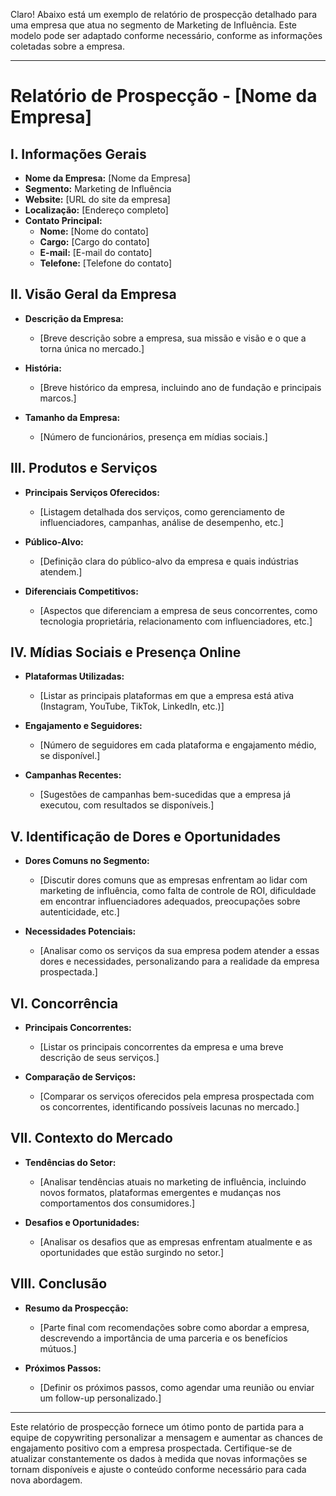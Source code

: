 Claro! Abaixo está um exemplo de relatório de prospecção detalhado para uma empresa que atua no segmento de Marketing de Influência. Este modelo pode ser adaptado conforme necessário, conforme as informações coletadas sobre a empresa.

---

# Relatório de Prospecção - [Nome da Empresa]

## I. Informações Gerais
- **Nome da Empresa:** [Nome da Empresa]
- **Segmento:** Marketing de Influência
- **Website:** [URL do site da empresa]
- **Localização:** [Endereço completo]
- **Contato Principal:**
  - **Nome:** [Nome do contato]
  - **Cargo:** [Cargo do contato]
  - **E-mail:** [E-mail do contato]
  - **Telefone:** [Telefone do contato]
  
## II. Visão Geral da Empresa
- **Descrição da Empresa:**
  - [Breve descrição sobre a empresa, sua missão e visão e o que a torna única no mercado.]
  
- **História:**
  - [Breve histórico da empresa, incluindo ano de fundação e principais marcos.]
  
- **Tamanho da Empresa:**
  - [Número de funcionários, presença em mídias sociais.]

## III. Produtos e Serviços
- **Principais Serviços Oferecidos:**
  - [Listagem detalhada dos serviços, como gerenciamento de influenciadores, campanhas, análise de desempenho, etc.]
  
- **Público-Alvo:**
  - [Definição clara do público-alvo da empresa e quais indústrias atendem.]
  
- **Diferenciais Competitivos:**
  - [Aspectos que diferenciam a empresa de seus concorrentes, como tecnologia proprietária, relacionamento com influenciadores, etc.]

## IV. Mídias Sociais e Presença Online
- **Plataformas Utilizadas:**
  - [Listar as principais plataformas em que a empresa está ativa (Instagram, YouTube, TikTok, LinkedIn, etc.)]

- **Engajamento e Seguidores:**
  - [Número de seguidores em cada plataforma e engajamento médio, se disponível.]

- **Campanhas Recentes:**
  - [Sugestões de campanhas bem-sucedidas que a empresa já executou, com resultados se disponíveis.]

## V. Identificação de Dores e Oportunidades
- **Dores Comuns no Segmento:**
  - [Discutir dores comuns que as empresas enfrentam ao lidar com marketing de influência, como falta de controle de ROI, dificuldade em encontrar influenciadores adequados, preocupações sobre autenticidade, etc.]
  
- **Necessidades Potenciais:**
  - [Analisar como os serviços da sua empresa podem atender a essas dores e necessidades, personalizando para a realidade da empresa prospectada.]

## VI. Concorrência
- **Principais Concorrentes:**
  - [Listar os principais concorrentes da empresa e uma breve descrição de seus serviços.]
  
- **Comparação de Serviços:**
  - [Comparar os serviços oferecidos pela empresa prospectada com os concorrentes, identificando possíveis lacunas no mercado.]

## VII. Contexto do Mercado
- **Tendências do Setor:**
  - [Analisar tendências atuais no marketing de influência, incluindo novos formatos, plataformas emergentes e mudanças nos comportamentos dos consumidores.]
  
- **Desafios e Oportunidades:**
  - [Analisar os desafios que as empresas enfrentam atualmente e as oportunidades que estão surgindo no setor.]

## VIII. Conclusão
- **Resumo da Prospecção:**
  - [Parte final com recomendações sobre como abordar a empresa, descrevendo a importância de uma parceria e os benefícios mútuos.]

- **Próximos Passos:**
  - [Definir os próximos passos, como agendar uma reunião ou enviar um follow-up personalizado.]

---

Este relatório de prospecção fornece um ótimo ponto de partida para a equipe de copywriting personalizar a mensagem e aumentar as chances de engajamento positivo com a empresa prospectada. Certifique-se de atualizar constantemente os dados à medida que novas informações se tornam disponíveis e ajuste o conteúdo conforme necessário para cada nova abordagem.